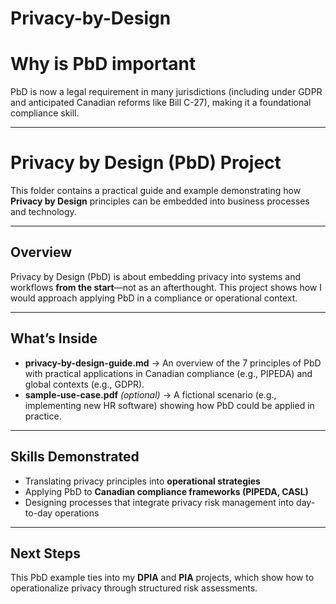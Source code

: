 # Privacy-by-Design

# Why is PbD important
PbD is now a legal requirement in many jurisdictions (including under GDPR and anticipated Canadian reforms like Bill C-27), making it a foundational compliance skill.

---
# Privacy by Design (PbD) Project

This folder contains a practical guide and example demonstrating how **Privacy by Design** principles can be embedded into business processes and technology.

---

## Overview
Privacy by Design (PbD) is about embedding privacy into systems and workflows **from the start**—not as an afterthought. This project shows how I would approach applying PbD in a compliance or operational context.

---

## What’s Inside
- **privacy-by-design-guide.md** → An overview of the 7 principles of PbD with practical applications in Canadian compliance (e.g., PIPEDA) and global contexts (e.g., GDPR).
- **sample-use-case.pdf** *(optional)* → A fictional scenario (e.g., implementing new HR software) showing how PbD could be applied in practice.

---

## Skills Demonstrated
- Translating privacy principles into **operational strategies**  
- Applying PbD to **Canadian compliance frameworks (PIPEDA, CASL)**  
- Designing processes that integrate privacy risk management into day-to-day operations  

---

## Next Steps
This PbD example ties into my **DPIA** and **PIA** projects, which show how to operationalize privacy through structured risk assessments.  
